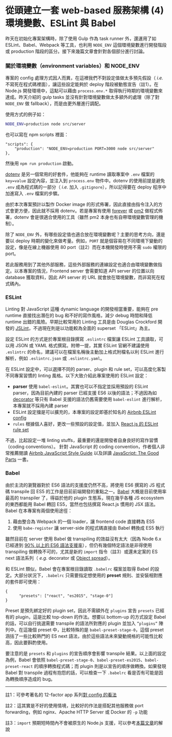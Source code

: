 從頭建立一套 web-based 服務架構 (4) 環境變數、ESLint 與 Babel
=======================================================

昨天在初始化專案架構時，除了使用 Gulp 作為 task runner 外，還運用了如 ESLint、Babel、Webpack 等工具，也利用 `NODE_ENV` 這個環境變數進行開發階段或 production 階段的區分。接下來幾篇文章會針對各個部分進行討論。

### 關於環境變數（environment variables）和 NODE_ENV

專案的 config 處理方式因人而異，在這裡我們不對設定值做太多預先假設（ *i.e.* 不寫死在程式碼裡面），讓這些設定能夠於 deploy 階段被動態宣告（註1）。在 Node.js 開發環境中，這點可以藉由 `process.env.*` 取得執行時期的環境變數來達成。昨天介紹的 gulp tasks 並沒有針對環境變數做太多額外的處理（除了對 `NODE_ENV` 做 fallback），而是由更外層進行調配。

使用方式的例子如：

```bash
NODE_ENV=production node src/server
```

也可以寫在 npm scripts 裡面：

```
"scripts": {
    "production": "NODE_ENV=production PORT=3000 node src/server"
},
```

然後用 `npm run production` 啟動。

[dotenv](https://github.com/motdotla/dotenv) 是另一個常用的好套件，他能夠在 runtime 讀取專案中 `.env` 檔案的 `key=value` 設定內容，並注入到 `process.env` 物件中。dotenv 的使用前提是避免 `.env` 成為程式碼的一部分（ *i.e.* 加入 `.gitignore`），所以記得要在 deploy 程序中加進寫入 `.env` 檔案的步驟。

由於本次專案預計以製作 Docker image 的形式佈署，因此直接由指令注入的方式會更方便，因此就不採用 dotenv。若是專案有使用 [forever](https://github.com/foreverjs/forever) 或 [pm2](http://pm2.keymetrics.io) 做程式佈署，dotenv 會是很適合使用的工具（雖然 pm2 本身也有自帶環境變數管理的機制）。

除了 `NODE_ENV` 外，有哪些設定值也適合放在環境變數呢？主要的思考方向，還是要以 deploy 時期的變化來做考量。例如，`PORT` 就是個容易在不同環境下變動的設定，像是在線上機器使用 80 port（註2）而在本機開發時使用不需 `sudo` 權限的 port。

若此服務用到了其他外部服務，這些外部服務的連線設定也適合由環境變數做指定。以本專案的情況，Frontend server 會需要知道 API server 的位置以向 database 獲取資料，因此 API server 的 URL 就會放在環境變數，而非寫死在程式碼內。

### ESLint

Linting 對 JavaScript 這種 dynamic language 的開發相當重要，能夠在 pre runtime 直接找出潛在的 bug 和不好的寫作風格，減少 debug 時間和降低 runtime 出錯的風險。早期比較常用的 Linting 工具是由 Douglas Crockford 開發的 [JSLint](http://www.jslint.com)，不過現在則是以功能較為全面的 superset 「ESLint」為主。

設定 ESLint 的方式是於專案根目錄撰寫 `.eslintrc` 檔案讓 ESLint 工具讀取，可以用 JSON 或 YAML 格式撰寫。附帶一提，其實 ESLint 官網不建議使用 `.eslintrc` 的命名，建議可以在檔案名稱後主動加上格式附檔名以利 ESLint 進行解析，例如 `.eslintrc.json` 或 `.eslintrc.yaml`。

在 ESLint 設定中，可以選擇不同的 parser、plugin 和 rule set，可以高度化客製不同專案習慣的 linting 風格。以下大致介紹此專案使用的 ESLint 設定：

* **parser** 使用 `babel-eslint`。其實也可以不指定並採用預設的 ESLint parser，因為目前內建的 parser 已經支援 ES6 以後的語法；不過因為如 [decorator](https://github.com/wycats/javascript-decorators) 等只有 Babel 支援的語法仍舊需要使用 `babel-eslint` 進行解析，本專案就不採用內建 parser
* ESLint 設定擋是可以擴充的，本專案的設定即基於知名的 [Airbnb ESLint config](https://github.com/airbnb/javascript/tree/master/packages/eslint-config-airbnb)
* `rules` 根據個人喜好，更改一些預設的設定值，並加入 [React.js 的 ESLint rule set](https://github.com/yannickcr/eslint-plugin-react)

不過，比起設定一堆 linting stuffs，最重要的還是開發者自身良好的寫作習慣（coding conventions）。
針對 JavaScript 的 coding convention，作者個人非常推薦閱讀 [Airbnb JavaScript Style Guide](https://github.com/airbnb/javascript) 以及詳讀 [JavaScript: The Good Parts](http://shop.oreilly.com/product/9780596517748.do) 一書。

### Babel

由於主流的瀏覽器對於 ES6 語法的支援度仍然不高，將使用 ES6 撰寫的 JS 程式碼 transpile 回 ES5 的工作是目前前端開發的重點之一。[Babel](https://babeljs.io) 大概是目前使用率最高的 transpiler 了，得益於他的 plugin 生態系，現在幾乎各種 JS ecosystem 的東西都能用 Babel 轉回 ES5，當然也包括撰寫 React.js 慣用的 JSX 語法。Babel 在本專案有兩個使用途徑：

1. 藉由整合為 Webpack 的一個 loader，讓 frontend code 直接轉為 ES5
2. 使用 `babe-register` 讓 server-side 的程式碼直接由 Babel 轉換成 ES5 執行

雖然目前在 server 使用 Babel 做 transpiling 的效益沒有太大（因為 Node 6.x 已經達到 [90% 以上的 ES6 語法支援率](http://node.green)），但仍有幾個特定語法是非得使用 transpiling 做轉換不可的，尤其是新的 `import` 指令（註3）或還未定案的 ES next 語法系列（ *e.g.* decorator 或 [Object spread](https://github.com/sebmarkbage/ecmascript-rest-spread)）。

和 ESLint 類似，Babel 會在專案根目錄讀取 `.babelrc` 檔案並取得 Babel 的設定。大部分狀況下，`.babelrc` 只需要指定想使用的 **preset** 規則、並安裝相對應的套件即可使用：

```
{
      "presets": ["react", "es2015", "stage-0"]
}
```

Preset 是預先綁定好的 plugin set，因此不需額外在 `plugins` 宣告 `presets` 已經有的 plugin，這是比較 top-down 的作法。想要以 bottom-up 的方式設定 Babel 的話，可以自行挑選需要 transpile 的語法所對應的 plugin 並加入 `”plugins”` 陣列中。在這幾個 preset 中，比較特殊的是 `babel-preset-stage-0`，這個 preset 涵括了一些比較熱門的 ES next 語法，由於這些語法未來變動規格的可能性比較高，因此要斟酌使用。

要注意的是 `presets` 和 `plugins` 的宣告順序會影響 transpile 結果。以上面的設定為例，Babel 會依照 `babel-preset-stage-0`、`babel-preset-es2015`、`babel-preset-react` 的順序轉換程式碼；而 plugin 則是以宣告的順序做轉換。如果發現 Babel 對 transpile 過程有抱怨的話，可以檢查一下 `.babelrc` 看是否有可能是因為轉換順序造成的 bug。

* * *

註1：可參考著名的 12-factor app 系列[對 config 的看法](https://12factor.net/config)

註2：這其實是不好的使用情境，比較好的作法是搭配其他服務做 port forwarding，例如 nginx、Apache HTTP Server 或 Docker 的 `-p` 功能

註3：`import` 預期短時間內不會被原生的 Node.js 支援，可以參考[本篇文章](https://hackernoon.com/node-js-tc-39-and-modules-a1118aecf95e)的解說